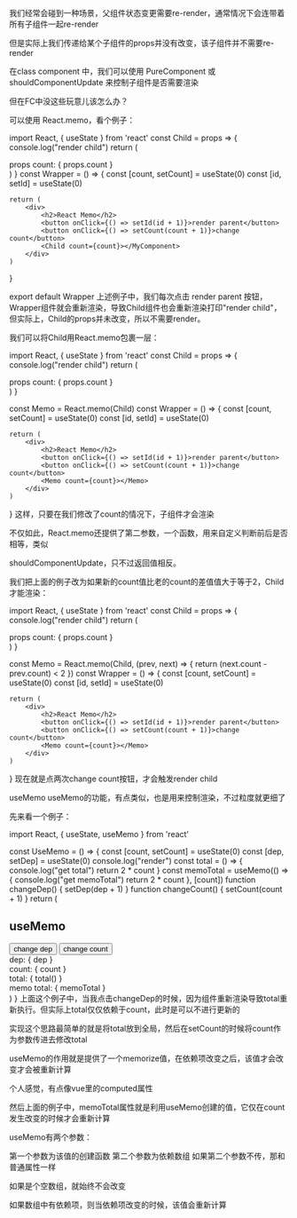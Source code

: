 我们经常会碰到一种场景，父组件状态变更需要re-render，通常情况下会连带着所有子组件一起re-render

但是实际上我们传递给某个子组件的props并没有改变，该子组件并不需要re-render

在class component 中，我们可以使用 PureComponent 或 shouldComponentUpdate 来控制子组件是否需要渲染

但在FC中没这些玩意儿该怎么办？

可以使用 React.memo，看个例子：

import React, { useState } from 'react'
const Child = props => {
    console.log("render child")
    return (
        <div>
            props count: { props.count }
        </div>
    )
}
const Wrapper = () => {
    const [count, setCount] = useState(0)
    const [id, setId] = useState(0)

    return (
        <div>
            <h2>React Memo</h2>
            <button onClick={() => setId(id + 1)}>render parent</button>
            <button onClick={() => setCount(count + 1)}>change count</button>
            <Child count={count}></MyComponent>
        </div>
    )
}

export default Wrapper
上述例子中，我们每次点击 render parent 按钮，Wrapper组件就会重新渲染，导致Child组件也会重新渲染打印"render child"，但实际上，Child的props并未改变，所以不需要render。

我们可以将Child用React.memo包裹一层：

import React, { useState } from 'react'
const Child = props => {
    console.log("render child")
    return (
        <div>
            props count: { props.count }
        </div>
    )
}

const Memo = React.memo(Child)
const Wrapper = () => {
    const [count, setCount] = useState(0)
    const [id, setId] = useState(0)

    return (
        <div>
            <h2>React Memo</h2>
            <button onClick={() => setId(id + 1)}>render parent</button>
            <button onClick={() => setCount(count + 1)}>change count</button>
            <Memo count={count}></Memo>
        </div>
    )
}
这样，只要在我们修改了count的情况下，子组件才会渲染

不仅如此，React.memo还提供了第二参数，一个函数，用来自定义判断前后是否相等，类似

shouldComponentUpdate，只不过返回值相反。

我们把上面的例子改为如果新的count值比老的count的差值值大于等于2，Child才能渲染：

import React, { useState } from 'react'
const Child = props => {
    console.log("render child")
    return (
        <div>
            props count: { props.count }
        </div>
    )
}

const Memo = React.memo(Child, (prev, next) => {
    return (next.count - prev.count) < 2
})
const Wrapper = () => {
    const [count, setCount] = useState(0)
    const [id, setId] = useState(0)

    return (
        <div>
            <h2>React Memo</h2>
            <button onClick={() => setId(id + 1)}>render parent</button>
            <button onClick={() => setCount(count + 1)}>change count</button>
            <Memo count={count}></Memo>
        </div>
    )
}
现在就是点两次change count按钮，才会触发render child

useMemo
useMemo的功能，有点类似，也是用来控制渲染，不过粒度就更细了

先来看一个例子：

import React, { useState, useMemo } from 'react'

const UseMemo = () => {
    const [count, setCount] = useState(0)
    const [dep, setDep] = useState(0)
    console.log("render")
    const total = () => {
        console.log("get total")
        return 2 * count
    }
    const memoTotal = useMemo(() => {
        console.log("get memoTotal")
        return 2 * count
    }, [count])
    function changeDep() {
        setDep(dep + 1)
    }
    function changeCount() {
        setCount(count + 1)
    }
    return (
        <div>
            <h2>useMemo</h2>
            <button onClick={changeDep}>change dep</button>
            <button onClick={changeCount}>change count</button>
            <div>
                dep: { dep }
            </div>
            <div>
                count: { count }
            </div>
            <div>
                total: { total() }
            </div>
            <div>
                memo total: { memoTotal }
            </div>
        </div>
    )
}
上面这个例子中，当我点击changeDep的时候，因为组件重新渲染导致total重新执行。但实际上total仅仅依赖于count，此时是可以不进行更新的

实现这个思路最简单的就是将total放到全局，然后在setCount的时候将count作为参数传进去修改total

useMemo的作用就是提供了一个memorize值，在依赖项改变之后，该值才会改变才会被重新计算

个人感觉，有点像vue里的computed属性

然后上面的例子中，memoTotal属性就是利用useMemo创建的值，它仅在count发生改变的时候才会重新计算

useMemo有两个参数：

第一个参数为该值的创建函数
第二个参数为依赖数组
如果第二个参数不传，那和普通属性一样

如果是个空数组，就始终不会改变

如果数组中有依赖项，则当依赖项改变的时候，该值会重新计算